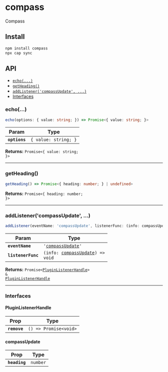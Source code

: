 # compass

Compass

## Install

```bash
npm install compass
npx cap sync
```

## API

<docgen-index>

* [`echo(...)`](#echo)
* [`getHeading()`](#getheading)
* [`addListener('compassUpdate', ...)`](#addlistenercompassupdate)
* [Interfaces](#interfaces)

</docgen-index>

<docgen-api>
<!--Update the source file JSDoc comments and rerun docgen to update the docs below-->

### echo(...)

```typescript
echo(options: { value: string; }) => Promise<{ value: string; }>
```

| Param         | Type                            |
| ------------- | ------------------------------- |
| **`options`** | <code>{ value: string; }</code> |

**Returns:** <code>Promise&lt;{ value: string; }&gt;</code>

--------------------


### getHeading()

```typescript
getHeading() => Promise<{ heading: number; } | undefined>
```

**Returns:** <code>Promise&lt;{ heading: number; }&gt;</code>

--------------------


### addListener('compassUpdate', ...)

```typescript
addListener(eventName: 'compassUpdate', listenerFunc: (info: compassUpdate) => void) => Promise<PluginListenerHandle> & PluginListenerHandle
```

| Param              | Type                                                                       |
| ------------------ | -------------------------------------------------------------------------- |
| **`eventName`**    | <code>'<a href="#compassupdate">compassUpdate</a>'</code>                  |
| **`listenerFunc`** | <code>(info: <a href="#compassupdate">compassUpdate</a>) =&gt; void</code> |

**Returns:** <code>Promise&lt;<a href="#pluginlistenerhandle">PluginListenerHandle</a>&gt; & <a href="#pluginlistenerhandle">PluginListenerHandle</a></code>

--------------------


### Interfaces


#### PluginListenerHandle

| Prop         | Type                                      |
| ------------ | ----------------------------------------- |
| **`remove`** | <code>() =&gt; Promise&lt;void&gt;</code> |


#### compassUpdate

| Prop          | Type                |
| ------------- | ------------------- |
| **`heading`** | <code>number</code> |

</docgen-api>
